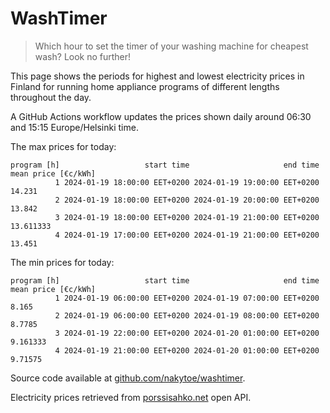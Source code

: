 
# WashTimer

> Which hour to set the timer of your washing machine for cheapest wash? Look no further!

This page shows the periods for highest and lowest electricity prices in Finland 
for running home appliance programs of different lengths throughout the day. 

A GitHub Actions workflow updates the prices shown daily around 06:30 and 15:15 Europe/Helsinki time.

The max prices for today:

	program [h]                   start time                     end time mean price [€c/kWh]
	          1 2024-01-19 18:00:00 EET+0200 2024-01-19 19:00:00 EET+0200              14.231
	          2 2024-01-19 18:00:00 EET+0200 2024-01-19 20:00:00 EET+0200              13.842
	          3 2024-01-19 18:00:00 EET+0200 2024-01-19 21:00:00 EET+0200           13.611333
	          4 2024-01-19 17:00:00 EET+0200 2024-01-19 21:00:00 EET+0200              13.451

The min prices for today:

	program [h]                   start time                     end time mean price [€c/kWh]
	          1 2024-01-19 06:00:00 EET+0200 2024-01-19 07:00:00 EET+0200               8.165
	          2 2024-01-19 06:00:00 EET+0200 2024-01-19 08:00:00 EET+0200              8.7785
	          3 2024-01-19 22:00:00 EET+0200 2024-01-20 01:00:00 EET+0200            9.161333
	          4 2024-01-19 21:00:00 EET+0200 2024-01-20 01:00:00 EET+0200             9.71575


Source code available at [github.com/nakytoe/washtimer](https://github.com/nakytoe/washtimer).

Electricity prices retrieved from [porssisahko.net](https://porssisahko.net/api) open API.
